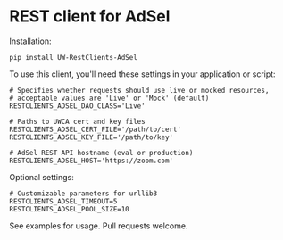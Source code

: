# REST client for AdSel

Installation:

    pip install UW-RestClients-AdSel

To use this client, you'll need these settings in your application or script:

    # Specifies whether requests should use live or mocked resources,
    # acceptable values are 'Live' or 'Mock' (default)
    RESTCLIENTS_ADSEL_DAO_CLASS='Live'

    # Paths to UWCA cert and key files
    RESTCLIENTS_ADSEL_CERT_FILE='/path/to/cert'
    RESTCLIENTS_ADSEL_KEY_FILE='/path/to/key'

    # AdSel REST API hostname (eval or production)
    RESTCLIENTS_ADSEL_HOST='https://zoom.com'

Optional settings:

    # Customizable parameters for urllib3
    RESTCLIENTS_ADSEL_TIMEOUT=5
    RESTCLIENTS_ADSEL_POOL_SIZE=10

See examples for usage.  Pull requests welcome.

